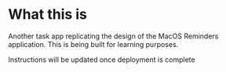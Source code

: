 # What this is
Another task app replicating the design of the MacOS Reminders application. This is being built for learning purposes. 

Instructions will be updated once deployment is complete

